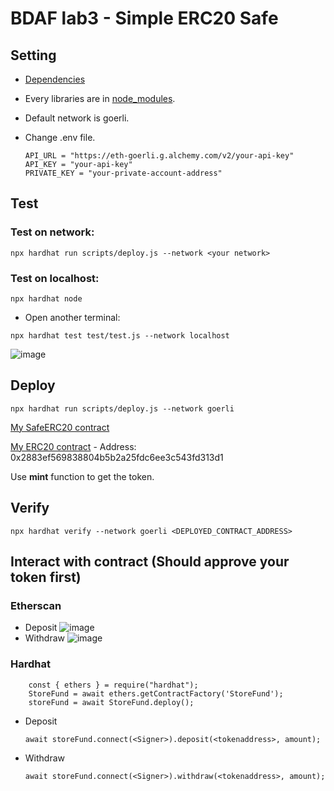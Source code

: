# BDAF lab3 - Simple ERC20 Safe

## Setting
  - [Dependencies](https://github.com/C1em3nt/0813378-bdaf-lab3/blob/main/package.json)
  
  - Every libraries are in [node_modules](https://github.com/C1em3nt/0813378-bdaf-lab3/tree/main/node_modules).
  
  - Default network is goerli.
  
  - Change .env file.
    ```
    API_URL = "https://eth-goerli.g.alchemy.com/v2/your-api-key"
    API_KEY = "your-api-key"
    PRIVATE_KEY = "your-private-account-address"
    ```
## Test
### Test on network:
```
npx hardhat run scripts/deploy.js --network <your network>
```
### Test on localhost:
  
  ```
  npx hardhat node
  ```
  
  - Open another terminal:
  ```
  npx hardhat test test/test.js --network localhost
  ```

  ![image](https://user-images.githubusercontent.com/87816657/226351241-dad3e61f-4aa5-451e-b454-38ae59bc76a4.png)

## Deploy
```
npx hardhat run scripts/deploy.js --network goerli
```
[My SafeERC20 contract](https://goerli.etherscan.io/address/0x8d063dbEB60cE973443E096A932575a980EA8520)

[My ERC20 contract](https://goerli.etherscan.io/address/0x2883ef569838804b5b2a25fdc6ee3c543fd313d1) - Address: 0x2883ef569838804b5b2a25fdc6ee3c543fd313d1

Use **mint** function to get the token.
  
## Verify
```
npx hardhat verify --network goerli <DEPLOYED_CONTRACT_ADDRESS>
```

## Interact with contract (Should approve your token first)

### Etherscan
- Deposit
![image](https://user-images.githubusercontent.com/87816657/226358704-56c4a462-2f88-4a9b-a659-b0c5ec1a59c4.png)
- Withdraw
![image](https://user-images.githubusercontent.com/87816657/226358917-009d6b9d-510a-48ed-b526-a26a2fbaf754.png)
### Hardhat
```
    const { ethers } = require("hardhat");
    StoreFund = await ethers.getContractFactory('StoreFund');
    storeFund = await StoreFund.deploy();
```
- Deposit
  ```
  await storeFund.connect(<Signer>).deposit(<tokenaddress>, amount);
  ```
- Withdraw
  ```
  await storeFund.connect(<Signer>).withdraw(<tokenaddress>, amount);
  ```

